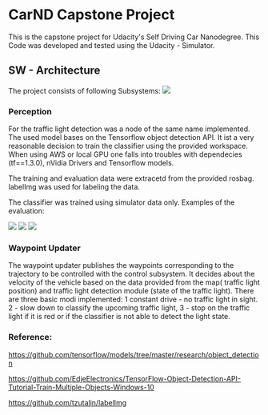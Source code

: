 # CarND Capstone Project
  This is the capstone project for Udacity's Self Driving Car Nanodegree. 
  This Code was developed and tested using the Udacity - Simulator.


[//]: # (Image References)
[image1]: ./imgs/architektur.jpg
[image2]: ./imgs/image1_inf.png
[image3]: ./imgs/image2_inf.png
[image4]: ./imgs/image3_inf.png
##  SW - Architecture 
  
 The project consists of following Subsystems:
![][image1]
### Perception
For the traffic light detection was a node of the same name implemented. The used model bases on the Tensorflow object detection API. It ist a very reasonable decision to train the classifier using the provided workspace. When using AWS or local GPU one falls into troubles with dependecies (tf==1.3.0), nVidia Drivers and Tensorflow models. 

The training and evaluation data were extracetd from the provided rosbag. labelImg was used for labeling the data.  

The classifier was trained using simulator data only. Examples of the evaluation:

![][image2]
![][image3]
![][image4]


### Waypoint Updater

The waypoint updater publishes the waypoints corresponding to the trajectory to be controlled with the control subsystem. It decides about the velocity of the vehicle based on the data provided from the map( traffic light position) and traffic light detection module (state of the traffic light). There are three basic modi implemented: 1 constant drive - no traffic light in sight. 2 - slow down to classify the upcoming traffic light, 3 - stop on the traffic light if it is red or if the classifier is not able to detect the light state.

### Reference:

https://github.com/tensorflow/models/tree/master/research/object_detection

https://github.com/EdjeElectronics/TensorFlow-Object-Detection-API-Tutorial-Train-Multiple-Objects-Windows-10

https://github.com/tzutalin/labelImg
